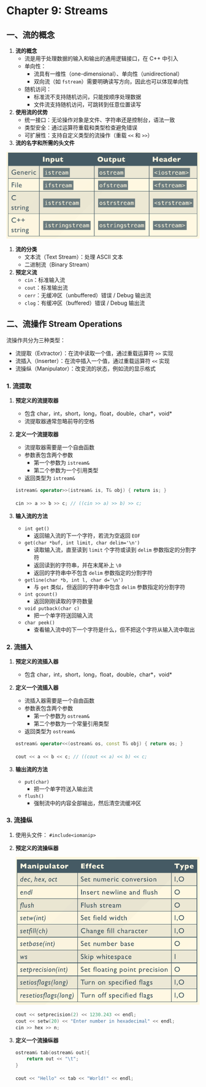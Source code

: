 # Chapter 9: Streams

## 一、流的概念

1. **流的概念**
    - 流是用于处理数据的输入和输出的通用逻辑接口，在 C++ 中引入
    - 单向性：
        - 流具有一维性（one-dimensional）、单向性（unidirectional）
        - 双向流（如 `fstream`）需要明确读写方向，因此也可以体现单向性
    - 随机访问：
        - 标准流不支持随机访问，只能按顺序处理数据
        - 文件流支持随机访问，可跳转到任意位置读写
2. **使用流的优势**
    - 统一接口：无论操作对象是文件、字符串还是控制台，语法一致
    - 类型安全：通过运算符重载和类型检查避免错误
    - 可扩展性：支持自定义类型的流操作（重载 `<<` 和 `>>`）
3. **流的名字和所需的头文件**

![image.png](image.png)

1. **流的分类**
    - 文本流（Text Stream）：处理 ASCII 文本
    - 二进制流（Binary Stream）
2. **预定义流**
    - `cin`：标准输入流
    - `cout`：标准输出流
    - `cerr`：无缓冲区（unbuffered）错误 / Debug 输出流
    - `clog`：有缓冲区（buffered）错误 / Debug 输出流

## 二、流操作 Stream Operations

流操作共分为三种类型：

- 流提取（Extractor）：在流中读取一个值，通过重载运算符 `>>` 实现
- 流插入（Inserter）：在流中插入一个值，通过重载运算符 `<<` 实现
- 流操纵（Manipulator）：改变流的状态，例如流的显示格式

### 1. 流提取

1. **预定义的流提取器**
    - 包含 char，int，short，long，float，double，char*，void*
    - 流提取器通常忽略前导的空格
2. **定义一个流提取器**
    - 流提取器需要是一个自由函数
    - 参数表包含两个参数
        - 第一个参数为 `istream&`
        - 第二个参数为一个引用类型
    - 返回类型为 `istream&`
    
    ```cpp
    istream& operator>>(istream& is, T& obj) { return is; }
    
    cin >> a >> b >> c; // ((cin >> a) >> b) >> c;
    ```
    
3. **输入流的方法**
    - `int get()`
        - 返回输入流的下一个字符，若流为空返回 `EOF`
    - `get(char *buf, int limit, char delim='\n')`
        - 读取输入流，直至读到 `limit` 个字符或读到 `delim` 参数指定的分割字符
        - 返回读到的字符串，并在末尾补上 `\0`
        - 返回的字符串中不包含 `delim` 参数指定的分割字符
    - `getline(char *b, int l, char d='\n')`
        - 与 `get` 类似，但返回的字符串中包含 `delim` 参数指定的分割字符
    - `int gcount()`
        - 返回刚刚读取的字符数量
    - `void putback(char c)`
        - 把一个单字符送回输入流
    - `char peek()`
        - 查看输入流中的下一个字符是什么，但不把这个字符从输入流中取出

### 2. 流插入

1. **预定义的流插入器**
    - 包含 char，int，short，long，float，double，char*，void*
2. **定义一个流插入器**
    - 流插入器需要是一个自由函数
    - 参数表包含两个参数
        - 第一个参数为 `ostream&`
        - 第二个参数为一个常量引用类型
    - 返回类型为 `ostream&`
    
    ```cpp
    ostream& operator<<(ostream& os, const T& obj) { return os; }
    
    cout << a << b << c; // ((cout << a) << b) << c;
    ```
    
3. **输出流的方法**
    - `put(char)`
        - 把一个单字符送入输出流
    - `flush()`
        - 强制流中的内容全部输出，然后清空流缓冲区

### 3. 流操纵

1. 使用头文件： `#include<iomanip>`
2. **预定义的流操纵器**
    
    ![image.png](image%201.png)
    
    ```cpp
    cout << setprecision(2) << 1230.243 << endl;
    cout << setw(20) << "Enter number in hexadecimal" << endl;
    cin >> hex >> n;
    ```
    
3. **定义一个流操纵器**
    
    ```cpp
    ostream& tab(ostream& out){
    	return out << "\t";
    }
    
    cout << "Hello" << tab << "World!" << endl;
    ```